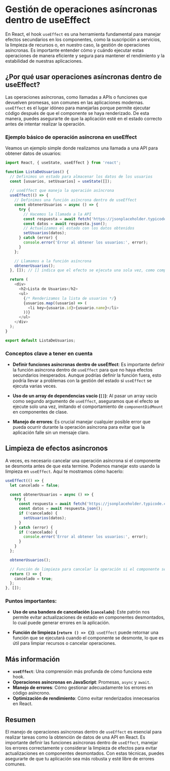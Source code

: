 # Gestión de operaciones asíncronas dentro de useEffect

En React, el hook `useEffect` es una herramienta fundamental para manejar efectos secundarios en los componentes, como la suscripción a servicios, la limpieza de recursos o, en nuestro caso, la gestión de operaciones asíncronas. Es importante entender cómo y cuándo ejecutar estas operaciones de manera eficiente y segura para mantener el rendimiento y la estabilidad de nuestras aplicaciones.

## ¿Por qué usar operaciones asíncronas dentro de useEffect?

Las operaciones asíncronas, como llamadas a APIs o funciones que devuelven promesas, son comunes en las aplicaciones modernas. `useEffect` es el lugar idóneo para manejarlas porque permite ejecutar código después de que el componente se haya renderizado. De esta manera, puedes asegurarte de que la aplicación esté en el estado correcto antes de intentar realizar la operación.

### Ejemplo básico de operación asíncrona en useEffect

Veamos un ejemplo simple donde realizamos una llamada a una API para obtener datos de usuarios:

```javascript
import React, { useState, useEffect } from 'react';

function ListaDeUsuarios() {
  // Definimos un estado para almacenar los datos de los usuarios
  const [usuarios, setUsuarios] = useState([]);
  
  // useEffect que maneja la operación asíncrona
  useEffect(() => {
    // Definimos una función asíncrona dentro de useEffect
    const obtenerUsuarios = async () => {
      try {
        // Hacemos la llamada a la API
        const respuesta = await fetch('https://jsonplaceholder.typicode.com/users');
        const datos = await respuesta.json();
        // Actualizamos el estado con los datos obtenidos
        setUsuarios(datos);
      } catch (error) {
        console.error('Error al obtener los usuarios:', error);
      }
    };

    // Llamamos a la función asíncrona
    obtenerUsuarios();
  }, []); // [] indica que el efecto se ejecuta una sola vez, como componentDidMount

  return (
    <div>
      <h2>Lista de Usuarios</h2>
      <ul>
        {/* Renderizamos la lista de usuarios */}
        {usuarios.map((usuario) => (
          <li key={usuario.id}>{usuario.name}</li>
        ))}
      </ul>
    </div>
  );
}

export default ListaDeUsuarios;
```

### Conceptos clave a tener en cuenta

- **Definir funciones asíncronas dentro de useEffect**: Es importante definir la función asíncrona dentro de `useEffect` para que no haya efectos secundarios inesperados. Aunque podrías definir la función fuera, esto podría llevar a problemas con la gestión del estado si `useEffect` se ejecuta varias veces.

- **Uso de un array de dependencias vacío (`[]`)**: Al pasar un array vacío como segundo argumento de `useEffect`, aseguramos que el efecto se ejecute solo una vez, imitando el comportamiento de `componentDidMount` en componentes de clase.

- **Manejo de errores**: Es crucial manejar cualquier posible error que pueda ocurrir durante la operación asíncrona para evitar que la aplicación falle sin un mensaje claro.

## Limpieza de efectos asíncronos

A veces, es necesario cancelar una operación asíncrona si el componente se desmonta antes de que esta termine. Podemos manejar esto usando la limpieza en `useEffect`. Aquí te mostramos cómo hacerlo:

```javascript
useEffect(() => {
  let cancelado = false;

  const obtenerUsuarios = async () => {
    try {
      const respuesta = await fetch('https://jsonplaceholder.typicode.com/users');
      const datos = await respuesta.json();
      if (!cancelado) {
        setUsuarios(datos);
      }
    } catch (error) {
      if (!cancelado) {
        console.error('Error al obtener los usuarios:', error);
      }
    }
  };

  obtenerUsuarios();

  // Función de limpieza para cancelar la operación si el componente se desmonta
  return () => {
    cancelado = true;
  };
}, []);
```

### Puntos importantes:

- **Uso de una bandera de cancelación (`cancelado`)**: Este patrón nos permite evitar actualizaciones de estado en componentes desmontados, lo cual puede generar errores en la aplicación.
  
- **Función de limpieza (`return () => {}`)**: `useEffect` puede retornar una función que se ejecutará cuando el componente se desmonte, lo que es útil para limpiar recursos o cancelar operaciones.

## Más información

- **`useEffect`**: Una comprensión más profunda de cómo funciona este hook.
- **Operaciones asíncronas en JavaScript**: Promesas, `async` y `await`.
- **Manejo de errores**: Cómo gestionar adecuadamente los errores en código asíncrono.
- **Optimización de rendimiento**: Cómo evitar renderizados innecesarios en React.

## Resumen

El manejo de operaciones asíncronas dentro de `useEffect` es esencial para realizar tareas como la obtención de datos de una API en React. Es importante definir las funciones asíncronas dentro de `useEffect`, manejar los errores correctamente y considerar la limpieza de efectos para evitar actualizaciones en componentes desmontados. Con estas técnicas, puedes asegurarte de que tu aplicación sea más robusta y esté libre de errores comunes.